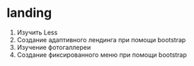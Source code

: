 # landing

1. Изучить Less
2. Создание адаптивного лендинга при помощи bootstrap
3. Изучение фотогаллереи 
4. Создание фиксированного меню при помощи bootstrap
